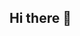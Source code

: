 ## Hi there 👋

<!--
**12-Patryk-12/12-Patryk-12** is a ✨ _special_ ✨ repository because its `README.md` (this file) appears on your GitHub profile.

Here are some ideas to get you started:

 🔭 I’m currently working on some projects
 🌱 I’m currently learning Rust
- 👯 I’m looking to collaborate on ...
- 🤔 I’m looking for help with ...
- 💬 Ask me about ...
📫 How to reach me: Patryk.patryk12@protonmail.com
- 😄 Pronouns: ...
- ⚡ Fun fact: ...
-->
